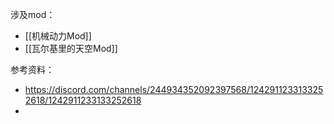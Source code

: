 涉及mod：
- [[机械动力Mod]]
- [[瓦尔基里的天空Mod]]

参考资料：
- https://discord.com/channels/244934352092397568/1242911233133252618/1242911233133252618
- 
